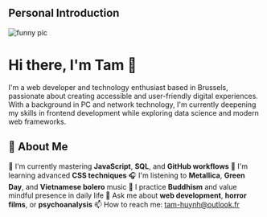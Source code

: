## Personal Introduction
![funny pic](https://media.giphy.com/media/3o6Zt8MngbJnd1HhDi/giphy.gif)
# Hi there, I'm Tam 👋

I'm a web developer and technology enthusiast based in Brussels, passionate about creating accessible and user-friendly digital experiences. With a background in PC and network technology, I'm currently deepening my skills in frontend development while exploring data science and modern web frameworks.

## 🚀 About Me

🔭 I'm currently mastering **JavaScript**, **SQL**, and **GitHub workflows**
🌱 I'm learning advanced **CSS techniques**
🎧 I'm listening to **Metallica**, **Green Day**, and **Vietnamese bolero** music
🧘 I practice **Buddhism** and value mindful presence in daily life
💬 Ask me about **web development**, **horror films**, or **psychoanalysis**
📫 How to reach me: tam-huynh@outlook.fr
